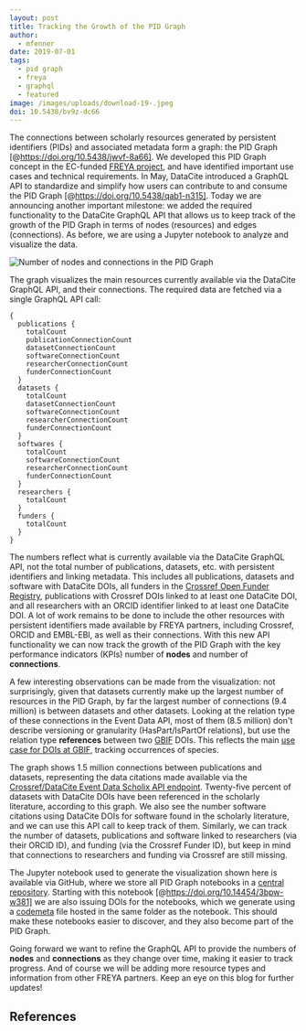 ```yaml
---
layout: post
title: Tracking the Growth of the PID Graph
author:
  - mfenner
date: 2019-07-01
tags:
  - pid graph
  - freya
  - graphql
  - featured
image: /images/uploads/download-19-.jpeg
doi: 10.5438/bv9z-dc66
---
```

The connections between scholarly resources generated by persistent identifiers (PIDs) and associated metadata form a graph: the PID Graph \[@https://doi.org/10.5438/jwvf-8a66]. We developed this PID Graph concept in the EC-funded [FREYA project](https://www.project-freya.eu/en), and have identified important use cases and technical requirements. In May, DataCite introduced a GraphQL API to standardize and simplify how users can contribute to and consume the PID Graph \[@https://doi.org/10.5438/qab1-n315]. Today we are announcing another important milestone: we added the required functionality to the DataCite GraphQL API that allows us to keep track of the growth of the PID Graph in terms of nodes (resources) and edges (connections). As before, we are using a Jupyter notebook to analyze and visualize the data.

![**Number of nodes and connections in the PID Graph**](/images/uploads/download-19-.jpeg "PID Graph: number of nodes and connections")

The graph visualizes the main resources currently available via the DataCite GraphQL API, and their connections. The required data are fetched via a single GraphQL API call:

```
{
  publications {
    totalCount
    publicationConnectionCount
    datasetConnectionCount
    softwareConnectionCount
    researcherConnectionCount
    funderConnectionCount
  }
  datasets {
    totalCount
    datasetConnectionCount
    softwareConnectionCount
    researcherConnectionCount
    funderConnectionCount
  }
  softwares {
    totalCount
    softwareConnectionCount
    researcherConnectionCount
    funderConnectionCount
  }
  researchers {
    totalCount
  }
  funders {
    totalCount
  }
}
```

The numbers reflect what is currently available via the DataCite GraphQL API, not the total number of publications, datasets, etc. with persistent identifiers and linking metadata. This includes all publications, datasets and software with DataCite DOIs, all funders in the [Crossref Open Funder Registry](https://support.crossref.org/hc/en-us/articles/214360886-The-Open-Funder-Registry), publications with Crossref DOIs linked to at least one DataCite DOI, and all researchers with an ORCID identifier linked to at least one DataCite DOI. A lot of work remains to be done to include the other resources with persistent identifiers made available by FREYA partners, including Crossref, ORCID and EMBL-EBI, as well as their connections. With this new API functionality we can now track the growth of the PID Graph with the key performance indicators (KPIs) number of **nodes** and number of **connections**.

A few interesting observations can be made from the visualization: not surprisingly, given that datasets currently make up the largest number of resources in the PID Graph, by far the largest number of connections (9.4 million) is between datasets and other datasets. Looking at the relation type of these connections in the Event Data API, most of them (8.5 million) don't describe versioning or granularity (HasPart/IsPartOf relations), but use the relation type **references** between two [GBIF](https://www.gbif.org/en/) DOIs. This reflects the main [use case for DOIs at GBIF](https://www.gbif.org/en/document/81771/gbif-overview-powerpoint-slides), tracking occurrences of species.

The graph shows 1.5 million connections between publications and datasets, representing the data citations made available via the [Crossref/DataCite Event Data Scholix API endpoint](https://www.eventdata.crossref.org/guide/app-scholix/). Twenty-five percent of datasets with DataCite DOIs have been referenced in the scholarly literature, according to this graph. We also see the number software citations using DataCite DOIs for software found in the scholarly literature, and we can use this API call to keep track of them. Similarly, we can track the number of datasets, publications and software linked to researchers (via their ORCID ID), and funding (via the Crossref Funder ID), but keep in mind that connections to researchers and funding via Crossref are still missing.

The Jupyter notebook used to generate the visualization shown here is available via GitHub, where we store all PID Graph notebooks in a [central repository](https://github.com/datacite/notebooks). Starting with this notebook \[@https://doi.org/10.14454/3bpw-w381] we are also issuing DOIs for the notebooks, which we generate using a [codemeta](https://codemeta.github.io/) file hosted in the same folder as the notebook. This should make these notebooks easier to discover, and they also become part of the PID Graph.

Going forward we want to refine the GraphQL API to provide the numbers of **nodes** and **connections** as they change over time, making it easier to track progress. And of course we will be adding more resource types and information from other FREYA partners. Keep an eye on this blog for further updates!

## References
